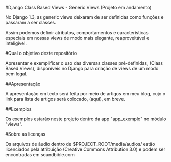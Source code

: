 #Django Class Based Views - Generic Views (Projeto em andamento)

No Django 1.3, as generic views deixaram de ser definidas como funções e passaram a ser classes.

Assim podemos definir atributos, comportamentos e características especiais em nossas views de modo mais elegante, reaproveitável e inteligível.

#Qual o objetivo deste repositório

Apresentar e exemplificar o uso das diversas classes pré-definidas, (Class Based Views), disponíveis no Django para criação de views de um modo bem legal.

##Apresentação

A apresentação em texto será feita por meio de artigos em meu blog, cujo o link para lista de artigos será colocado, (aqui), em breve.

##Exemplos

Os exemplos estarão neste projeto dentro da app "app_exemplo" no módulo "views".

#Sobre as licenças

Os arquivos de áudio dentro de $PROJECT_ROOT/media/audios/ estão licenciados pela atribuição (Creative Commons Attribution 3.0) e podem ser encontradas em soundbible.com